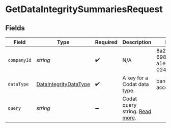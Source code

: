 # GetDataIntegritySummariesRequest


## Fields

| Field                                                                          | Type                                                                           | Required                                                                       | Description                                                                    | Example                                                                        |
| ------------------------------------------------------------------------------ | ------------------------------------------------------------------------------ | ------------------------------------------------------------------------------ | ------------------------------------------------------------------------------ | ------------------------------------------------------------------------------ |
| `companyId`                                                                    | *string*                                                                       | :heavy_check_mark:                                                             | N/A                                                                            | 8a210b68-6988-11ed-a1eb-0242ac120002                                           |
| `dataType`                                                                     | [DataIntegrityDataType](../../Models/Shared/DataIntegrityDataType.md)          | :heavy_check_mark:                                                             | A key for a Codat data type.                                                   | banking-accounts                                                               |
| `query`                                                                        | *string*                                                                       | :heavy_minus_sign:                                                             | Codat query string. [Read more](https://docs.codat.io/using-the-api/querying). |                                                                                |